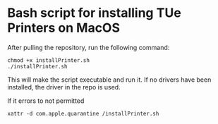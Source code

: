 # Bash script for installing TUe Printers on MacOS

After pulling the repository, run the following command:

```
chmod +x installPrinter.sh
./installPrinter.sh
```

This will make the script executable and run it.
If no drivers have been installed, the driver in the repo is used.

If it errors to not permitted

```
xattr -d com.apple.quarantine /installPrinter.sh
```
